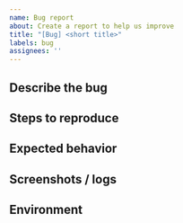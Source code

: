 ```yaml
---
name: Bug report
about: Create a report to help us improve
title: "[Bug] <short title>"
labels: bug
assignees: ''
---
```


## Describe the bug

## Steps to reproduce

## Expected behavior

## Screenshots / logs

## Environment

